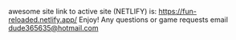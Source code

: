 awesome site link to active site (NETLIFY) is: https://fun-reloaded.netlify.app/
Enjoy!
Any questions or game requests email dude365635@hotmail.com
